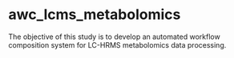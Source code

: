 # awc_lcms_metabolomics
The objective of this study is to develop an automated workflow composition system for LC-HRMS metabolomics data processing.
